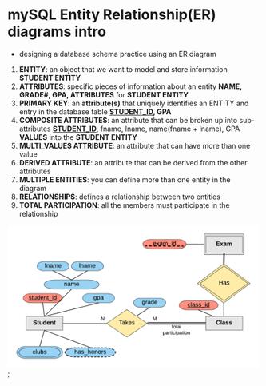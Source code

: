 # mySQL Entity Relationship(ER) diagrams intro

- designing a database schema practice using an ER diagram

1. **ENTITY**: an object that we want to model and store information **STUDENT ENTITY**
2. **ATTRIBUTES**: specific pieces of information about an entity **NAME, GRADE#, GPA, ATTRIBUTES** for **STUDENT ENTITY**
3. **PRIMARY KEY**: an **attribute(s)** that uniquely identifies an ENTITY and entry in the database table **<u>STUDENT_ID</u>, GPA**
4. **COMPOSITE ATTRIBUTES**: an attribute that can be broken up into sub-attributes <u>**STUDENT_ID**</u>, fname, lname, name(fname + lname), GPA **VALUES** into the **STUDENT ENTITY**
5. **MULTI_VALUES ATTRIBUTE**: an attribute that can have more than one value
6. **DERIVED ATTRIBUTE**: an attribute that can be derived from the other attributes
7. **MULTIPLE ENTITIES**: you can define more than one entity in the diagram
8. **RELATIONSHIPS**: defines a relationship between two entities
9. **TOTAL PARTICIPATION**: all the members must participate in the relationship

![ER student diagram example](ER-diagram-student.png);
